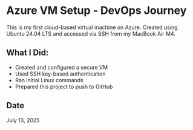 # Azure VM Setup - DevOps Journey

This is my first cloud-based virtual machine on Azure.
Created using Ubuntu 24.04 LTS and accessed via SSH from my MacBook Air M4.

## What I Did:
- Created and configured a secure VM
- Used SSH key-based authentication
- Ran initial Linux commands
- Prepared this project to push to GitHub

## Date
July 13, 2025

